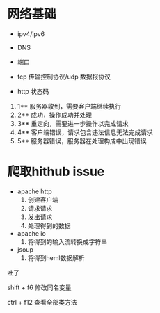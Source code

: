 # 网络基础

- ipv4/ipv6
- DNS
- 端口
- tcp 传输控制协议/udp 数据报协议

-  http 状态码 
  1. 1** 服务器收到，需要客户端继续执行
  2. 2** 成功，操作成功并处理
  3. 3** 重定向，需要进一步操作以完成请求
  4. 4** 客户端错误，请求包含违法信息无法完成请求
  5. 5** 服务器错误，服务器在处理构成中出现错误

# 爬取hithub issue

- apache http
  1.  创建客户端
  2. 请求请求
  3. 发出请求
  4. 处理得到的数据
- apache io
  1. 将得到的输入流转换成字符串
- jsoup
  1. 将得到heml数据解析

吐了



shift + f6  修改同名变量

ctrl + f12 查看全部类方法